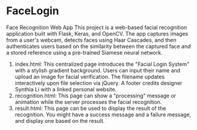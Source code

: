 # FaceLogin
Face Recognition Web App This project is a web-based facial recognition application built with Flask, Keras, and OpenCV. The app captures images from a user's webcam, detects faces using Haar Cascades, and then authenticates users based on the similarity between the captured face and a stored reference using a pre-trained Siamese neural network.

1. index.html: 
This centralized page introduces the "Facial Login System" with a stylish gradient background. Users can input their name and upload an image for facial verification. The filename updates interactively upon file selection via jQuery. A footer credits designer Synthia Li with a linked personal website.
2. recognition.html:
This page can show a "processing" message or animation while the server processes the facial recognition.
3. result.html:
This page can be used to display the result of the recognition. You might have a success message and a failure message, and display one based on the result.
